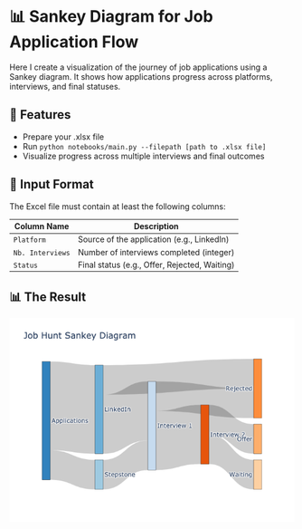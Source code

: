 # 📊 Sankey Diagram for Job Application Flow

Here I create a visualization of the journey of job applications using a Sankey diagram. It shows how applications progress across platforms, interviews, and final statuses.

## 🚀 Features

- Prepare your .xlsx file
- Run `python notebooks/main.py --filepath [path to .xlsx file]`
- Visualize progress across multiple interviews and final outcomes

## 📁 Input Format

The Excel file must contain at least the following columns:

| Column Name      | Description                                   |
| ---------------- | --------------------------------------------- |
| `Platform`       | Source of the application (e.g., LinkedIn)    |
| `Nb. Interviews` | Number of interviews completed (integer)      |
| `Status`         | Final status (e.g., Offer, Rejected, Waiting) |

## 📊 The Result

[![Job Hunt Sankey Diagram](notebooks/job-hunt-sankey.png)](https://anascacais.github.io/job-hunt-sankey-diagram/notebooks/job-hunt-sankey.html)

